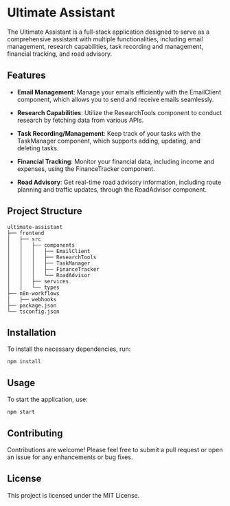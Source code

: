 # Ultimate Assistant

The Ultimate Assistant is a full-stack application designed to serve as a comprehensive assistant with multiple functionalities, including email management, research capabilities, task recording and management, financial tracking, and road advisory.

## Features

- **Email Management**: Manage your emails efficiently with the EmailClient component, which allows you to send and receive emails seamlessly.
  
- **Research Capabilities**: Utilize the ResearchTools component to conduct research by fetching data from various APIs.

- **Task Recording/Management**: Keep track of your tasks with the TaskManager component, which supports adding, updating, and deleting tasks.

- **Financial Tracking**: Monitor your financial data, including income and expenses, using the FinanceTracker component.

- **Road Advisory**: Get real-time road advisory information, including route planning and traffic updates, through the RoadAdvisor component.

## Project Structure

```
ultimate-assistant
├── frontend
│   ├── src
│   │   ├── components
│   │   │   ├── EmailClient
│   │   │   ├── ResearchTools
│   │   │   ├── TaskManager
│   │   │   ├── FinanceTracker
│   │   │   └── RoadAdvisor
│   │   ├── services
│   │   └── types
├── n8n-workflows
│   ├── webhooks
├── package.json
└── tsconfig.json
```

## Installation

To install the necessary dependencies, run:

```
npm install
```

## Usage

To start the application, use:

```
npm start
```

## Contributing

Contributions are welcome! Please feel free to submit a pull request or open an issue for any enhancements or bug fixes.

## License

This project is licensed under the MIT License.